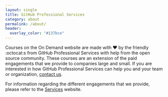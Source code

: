 ```yaml
---
layout: single
title: GitHub Professional Services
category: about
permalink: /about/
header:
  overlay_color: "#137bce"
---
```


Courses on the On Demand website are made with :heart: by the friendly :octocat:s from GitHub Professional Services with help from the open source community. These courses are an extension of the paid engagements that we provide to companies large and small. If you are interested in how GitHub Professional Services can help you and your team or organization, [contact us](https://services.github.com/contact/).   

For information regarding the different engagements that we provide, please refer to the [Services](https://services.github.com) website.
